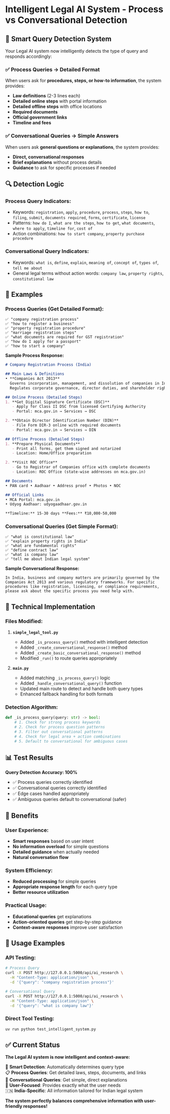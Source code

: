# Intelligent Legal AI System - Process vs Conversational Detection

## 🧠 Smart Query Detection System

Your Legal AI system now intelligently detects the type of query and responds accordingly:

### ✅ **Process Queries** → Detailed Format
When users ask for **procedures, steps, or how-to information**, the system provides:
- **Law definitions** (2-3 lines each)
- **Detailed online steps** with portal information  
- **Detailed offline steps** with office locations
- **Required documents**
- **Official government links**
- **Timeline and fees**

### ✅ **Conversational Queries** → Simple Answers  
When users ask **general questions or explanations**, the system provides:
- **Direct, conversational responses**
- **Brief explanations** without process details
- **Guidance** to ask for specific processes if needed

## 🔍 Detection Logic

### **Process Query Indicators:**
- Keywords: `registration`, `apply`, `procedure`, `process`, `steps`, `how to`, `filing`, `submit`, `documents required`, `forms`, `certificate`, `license`
- Patterns: `how do I`, `what are the steps`, `how to get`, `what documents`, `where to apply`, `timeline for`, `cost of`
- Action combinations: `how to start company`, `property purchase procedure`

### **Conversational Query Indicators:**
- Keywords: `what is`, `define`, `explain`, `meaning of`, `concept of`, `types of`, `tell me about`
- General legal terms without action words: `company law`, `property rights`, `constitutional law`

## 📝 Examples

### **Process Queries** (Get Detailed Format):
```
✅ "company registration process"
✅ "how to register a business" 
✅ "property registration procedure"
✅ "marriage registration steps"
✅ "what documents are required for GST registration"
✅ "how do I apply for a passport"
✅ "how to start a company"
```

**Sample Process Response:**
```markdown
# Company Registration Process (India)

## Main Laws & Definitions
• **Companies Act 2013**
  Governs incorporation, management, and dissolution of companies in India. 
  Regulates corporate governance, director duties, and shareholder rights.

## Online Process (Detailed Steps)
1. **Get Digital Signature Certificate (DSC)**
   - Apply for Class II DSC from licensed Certifying Authority
   - Portal: mca.gov.in → Services → DSC

2. **Obtain Director Identification Number (DIN)**
   - File Form DIR-3 online with required documents
   - Portal: mca.gov.in → Services → DIN

## Offline Process (Detailed Steps)
1. **Prepare Physical Documents**
   - Print all forms, get them signed and notarized
   - Location: Home/Office preparation

2. **Visit ROC Office**
   - Go to Registrar of Companies office with complete documents
   - Location: ROC Office (state-wise addresses on mca.gov.in)

## Documents
• PAN card • Aadhaar • Address proof • Photos • NOC

## Official Links
• MCA Portal: mca.gov.in
• Udyog Aadhaar: udyogaadhaar.gov.in

**Timeline:** 15-30 days **Fees:** ₹10,000-50,000
```

### **Conversational Queries** (Get Simple Format):
```
✅ "what is constitutional law"
✅ "explain property rights in India"  
✅ "what are fundamental rights"
✅ "define contract law"
✅ "what is company law"
✅ "tell me about Indian legal system"
```

**Sample Conversational Response:**
```
In India, business and company matters are primarily governed by the Companies Act 2013 and various regulatory frameworks. For specific procedures like registration, licensing, or compliance requirements, please ask about the specific process you need help with.
```

## 🔧 Technical Implementation

### Files Modified:
1. **`simple_legal_tool.py`**
   - Added `_is_process_query()` method with intelligent detection
   - Added `_create_conversational_response()` method
   - Added `_create_basic_conversational_response()` method
   - Modified `_run()` to route queries appropriately

2. **`main.py`**  
   - Added matching `_is_process_query()` logic
   - Added `_handle_conversational_query()` function
   - Updated main route to detect and handle both query types
   - Enhanced fallback handling for both formats

### Detection Algorithm:
```python
def _is_process_query(query: str) -> bool:
    # 1. Check for strong process keywords
    # 2. Check for process question patterns  
    # 3. Filter out conversational patterns
    # 4. Check for legal area + action combinations
    # 5. Default to conversational for ambiguous cases
```

## 📊 Test Results

**Query Detection Accuracy: 100%**
- ✅ Process queries correctly identified
- ✅ Conversational queries correctly identified  
- ✅ Edge cases handled appropriately
- ✅ Ambiguous queries default to conversational (safer)

## 🎯 Benefits

### **User Experience:**
- **Smart responses** based on user intent
- **No information overload** for simple questions
- **Detailed guidance** when actually needed
- **Natural conversation flow**

### **System Efficiency:**
- **Reduced processing** for simple queries
- **Appropriate response length** for each query type
- **Better resource utilization**

### **Practical Usage:**
- **Educational queries** get explanations
- **Action-oriented queries** get step-by-step guidance
- **Context-aware responses** improve user satisfaction

## 🚀 Usage Examples

### API Testing:
```bash
# Process Query
curl -X POST http://127.0.0.1:5000/api/ai_research \
  -H "Content-Type: application/json" \
  -d '{"query": "company registration process"}'

# Conversational Query  
curl -X POST http://127.0.0.1:5000/api/ai_research \
  -H "Content-Type: application/json" \
  -d '{"query": "what is company law"}'
```

### Direct Tool Testing:
```bash
uv run python test_intelligent_system.py
```

## ✅ Current Status

**The Legal AI system is now intelligent and context-aware:**

🧠 **Smart Detection**: Automatically determines query type  
📋 **Process Queries**: Get detailed laws, steps, documents, and links  
💬 **Conversational Queries**: Get simple, direct explanations  
🎯 **User-Focused**: Provides exactly what the user needs  
🇮🇳 **India-Specific**: All information tailored for Indian legal system  

**The system perfectly balances comprehensive information with user-friendly responses!**
